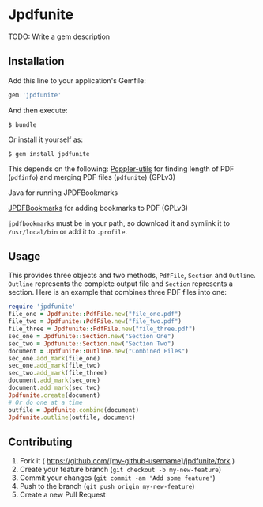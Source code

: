 # Jpdfunite

TODO: Write a gem description

## Installation

Add this line to your application's Gemfile:

```ruby
gem 'jpdfunite'
```

And then execute:

    $ bundle

Or install it yourself as:

    $ gem install jpdfunite

This depends on the following:
[Poppler-utils](http://poppler.freedesktop.org/) for finding length of PDF
(`pdfinfo`) and merging PDF files (`pdfunite`) (GPLv3)

Java for running JPDFBookmarks

[JPDFBookmarks](http://sourceforge.net/projects/jpdfbookmarks/) for adding
bookmarks to PDF (GPLv3)

`jpdfbookmarks` must be in your path, so download it and symlink it to
`/usr/local/bin` or add it to `.profile`.

## Usage

This provides three objects and two methods, `PdfFile`, `Section` and `Outline`.
`Outline` represents the complete output file and `Section` represents a
section. Here is an example that combines three PDF files into one:

``` ruby
require 'jpdfunite'
file_one = Jpdfunite::PdfFile.new("file_one.pdf")
file_two = Jpdfunite::PdfFile.new("file_two.pdf")
file_three = Jpdfunite::PdfFile.new("file_three.pdf")
sec_one = Jpdfunite::Section.new("Section One")
sec_two = Jpdfunite::Section.new("Section Two")
document = Jpdfunite::Outline.new("Combined Files")
sec_one.add_mark(file_one)
sec_one.add_mark(file_two)
sec_two.add_mark(file_three)
document.add_mark(sec_one)
document.add_mark(sec_two)
Jpdfunite.create(document)
# Or do one at a time
outfile = Jpdfunite.combine(document)
Jpdfunite.outline(outfile, document)
```

## Contributing

1. Fork it ( https://github.com/[my-github-username]/jpdfunite/fork )
2. Create your feature branch (`git checkout -b my-new-feature`)
3. Commit your changes (`git commit -am 'Add some feature'`)
4. Push to the branch (`git push origin my-new-feature`)
5. Create a new Pull Request
